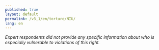 ```yaml
---
published: true
layout: default
permalink: /v3_1/en/torture/NIU/
lang: en
---
```

_Expert respondents did not provide any specific information about who is especially vulnerable to violations of this right._
